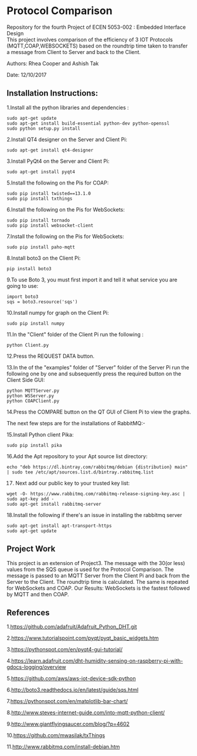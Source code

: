 Protocol Comparison
==================================
Repository for the fourth Project of ECEN 5053-002 : Embedded Interface Design   
This project involves comparison of the efficiency of 3 IOT Protocols (MQTT,COAP,WEBSOCKETS) based on the roundtrip time taken to transfer a message from Client to Server and back to the Client.


Authors: Rhea Cooper and Ashish Tak

Date: 12/10/2017

Installation Instructions:
--------------------------------
1.Install all the python libraries and dependencies :
``````````````````````````````````````````````````````````` 
sudo apt-get update
sudo apt-get install build-essential python-dev python-openssl
sudo python setup.py install
`````````````````````````````````````````````````````````````             
2.Install QT4 designer on the Server and Client Pi:
```````````````````````````````````````````````````````````
sudo apt-get install qt4-designer
```````````````````````````````````````````````````````````
3.Install PyQt4 on the Server and Client Pi: 
```````````````````````````````````````````````````````````
sudo apt-get install pyqt4
```````````````````````````````````````````````````````````
5.Install the following on the Pis for COAP:
```````````````````````````````````````````````````````````
sudo pip install twisted==13.1.0
sudo pip install txthings
```````````````````````````````````````````````````````````
6.Install the following on the Pis for WebSockets:
```````````````````````````````````````````````````````````
sudo pip install tornado
sudo pip install websocket-client
```````````````````````````````````````````````````````````
7.Install the following on the Pis for WebSockets:
```````````````````````````````````````````````````````````
sudo pip install paho-mqtt
```````````````````````````````````````````````````````````
8.Install boto3 on the Client Pi: 
```````````````````````````````````````````````````````````
pip install boto3
```````````````````````````````````````````````````````````
9.To use Boto 3, you must first import it and tell it what service you are going to use:
```````````````````````````````````````````````````````````
import boto3
sqs = boto3.resource('sqs')
```````````````````````````````````````````````````````````
10.Install numpy for graph on the Client Pi:
```````````````````````````````````````````````````````````
sudo pip install numpy
```````````````````````````````````````````````````````````
11.In the "Client" folder of the Client Pi run the following :
```````````````````````````````````````````````````````````
python Client.py
```````````````````````````````````````````````````````````
12.Press the REQUEST DATA button.

13.In the of the "examples" folder of "Server" folder of the Server Pi run the following one by one and subsequently press the required button on the Client Side GUI:
```````````````````````````````````````````````````````````
python MQTTServer.py
python WSServer.py
python COAPClient.py
```````````````````````````````````````````````````````````
14.Press the COMPARE button on the QT GUI of Client Pi to view the graphs.

The next few steps are for the installations of RabbitMQ:-

15.Install Python client Pika:
```````````````````````````````````````````````````````````
sudo pip install pika
```````````````````````````````````````````````````````````
16.Add the Apt repository to your Apt source list directory:
```````````````````````````````````````````````````````````
echo "deb https://dl.bintray.com/rabbitmq/debian {distribution} main" | sudo tee /etc/apt/sources.list.d/bintray.rabbitmq.list
```````````````````````````````````````````````````````````
17. Next add our public key to your trusted key list:
```````````````````````````````````````````````````````````
wget -O- https://www.rabbitmq.com/rabbitmq-release-signing-key.asc | 
sudo apt-key add -
sudo apt-get install rabbitmq-server
```````````````````````````````````````````````````````````
18.Install the following if there's an issue in installing the rabbitmq server
```````````````````````````````````````````````````````````
sudo apt-get install apt-transport-https 
sudo apt-get update
```````````````````````````````````````````````````````````



Project Work
---------------------------------
This project is an extension of Project3. The message with the 30(or less) values from the SQS queue is used for the Protocol Comparison. The message is passed to an MQTT Server from the Client Pi and back from the Server to the Client. The roundtrip time is calculated. 
The same is repeated for WebSockets and COAP. 
Our Results:
WebSockets is the fastest followed by MQTT and then COAP.


 

References
-------------------------------------------------
1.https://github.com/adafruit/Adafruit_Python_DHT.git

2.https://www.tutorialspoint.com/pyqt/pyqt_basic_widgets.htm

3.https://pythonspot.com/en/pyqt4-gui-tutorial/

4.https://learn.adafruit.com/dht-humidity-sensing-on-raspberry-pi-with-gdocs-logging/overview

5.https://github.com/aws/aws-iot-device-sdk-python

6.http://boto3.readthedocs.io/en/latest/guide/sqs.html

7.https://pythonspot.com/en/matplotlib-bar-chart/

8.http://www.steves-internet-guide.com/into-mqtt-python-client/

9.http://www.giantflyingsaucer.com/blog/?p=4602

10.https://github.com/mwasilak/txThings

11.http://www.rabbitmq.com/install-debian.htm





